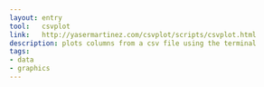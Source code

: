 ```yaml
---
layout: entry
tool:	csvplot
link:	http://yasermartinez.com/csvplot/scripts/csvplot.html
description: plots columns from a csv file using the terminal
tags:
- data
- graphics
---
```

